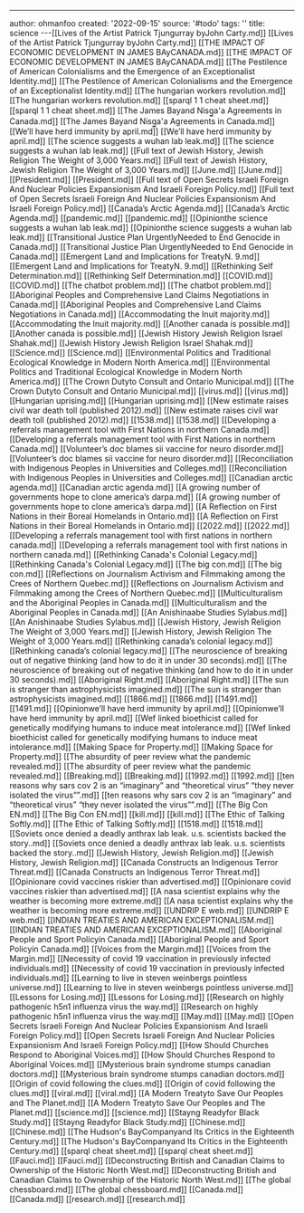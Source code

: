 ---
author: ohmanfoo
created: '2022-09-15'
source: '#todo'
tags: ''
title: science
---[[Lives of the Artist Patrick Tjungurray byJohn Carty.md]]
[[Lives of the Artist Patrick Tjungurray byJohn Carty.md]]
[[THE IMPACT OF ECONOMIC DEVELOPMENT IN JAMES BAyCANADA.md]]
[[THE IMPACT OF ECONOMIC DEVELOPMENT IN JAMES BAyCANADA.md]]
[[The Pestilence of American Colonialisms and the Emergence of an Exceptionalist Identity.md]]
[[The Pestilence of American Colonialisms and the Emergence of an Exceptionalist Identity.md]]
[[The hungarian workers revolution.md]]
[[The hungarian workers revolution.md]]
[[sparql 1 1 cheat sheet.md]]
[[sparql 1 1 cheat sheet.md]]
[[The James Bayand Nisg̲a'a Agreements in Canada.md]]
[[The James Bayand Nisg̲a'a Agreements in Canada.md]]
[[We’ll have herd immunity by april.md]]
[[We’ll have herd immunity by april.md]]
[[The science suggests a wuhan lab leak.md]]
[[The science suggests a wuhan lab leak.md]]
[[Full text of Jewish History, Jewish Religion The Weight of 3,000 Years.md]]
[[Full text of Jewish History, Jewish Religion The Weight of 3,000 Years.md]]
[[June.md]]
[[June.md]]
[[President.md]]
[[President.md]]
[[Full text of Open Secrets Israeli Foreign And Nuclear Policies Expansionism And Israeli Foreign Policy.md]]
[[Full text of Open Secrets Israeli Foreign And Nuclear Policies Expansionism And Israeli Foreign Policy.md]]
[[Canada’s Arctic Agenda.md]]
[[Canada’s Arctic Agenda.md]]
[[pandemic.md]]
[[pandemic.md]]
[[Opinionthe science suggests a wuhan lab leak.md]]
[[Opinionthe science suggests a wuhan lab leak.md]]
[[Transitional Justice Plan UrgentlyNeeded to End Genocide in Canada.md]]
[[Transitional Justice Plan UrgentlyNeeded to End Genocide in Canada.md]]
[[Emergent Land and Implications for TreatyN. 9.md]]
[[Emergent Land and Implications for TreatyN. 9.md]]
[[Rethinking Self Determination.md]]
[[Rethinking Self Determination.md]]
[[COVID.md]]
[[COVID.md]]
[[The chatbot problem.md]]
[[The chatbot problem.md]]
[[Aboriginal Peoples and Comprehensive Land Claims Negotiations in Canada.md]]
[[Aboriginal Peoples and Comprehensive Land Claims Negotiations in Canada.md]]
[[Accommodating the Inuit majority.md]]
[[Accommodating the Inuit majority.md]]
[[Another canada is possible.md]]
[[Another canada is possible.md]]
[[Jewish History Jewish Religion Israel Shahak.md]]
[[Jewish History Jewish Religion Israel Shahak.md]]
[[Science.md]]
[[Science.md]]
[[Environmental Politics and Traditional Ecological Knowledge in Modern North America.md]]
[[Environmental Politics and Traditional Ecological Knowledge in Modern North America.md]]
[[The Crown Dutyto Consult and Ontario Municipal.md]]
[[The Crown Dutyto Consult and Ontario Municipal.md]]
[[virus.md]]
[[virus.md]]
[[Hungarian uprising.md]]
[[Hungarian uprising.md]]
[[New estimate raises civil war death toll (published 2012).md]]
[[New estimate raises civil war death toll (published 2012).md]]
[[1538.md]]
[[1538.md]]
[[Developing a referrals management tool with First Nations in northern Canada.md]]
[[Developing a referrals management tool with First Nations in northern Canada.md]]
[[Volunteer’s doc blames sii vaccine for neuro disorder.md]]
[[Volunteer’s doc blames sii vaccine for neuro disorder.md]]
[[Reconciliation with Indigenous Peoples in Universities and Colleges.md]]
[[Reconciliation with Indigenous Peoples in Universities and Colleges.md]]
[[Canadian arctic agenda.md]]
[[Canadian arctic agenda.md]]
[[A growing number of governments hope to clone america’s darpa.md]]
[[A growing number of governments hope to clone america’s darpa.md]]
[[A Reflection on First Nations in their Boreal Homelands in Ontario.md]]
[[A Reflection on First Nations in their Boreal Homelands in Ontario.md]]
[[2022.md]]
[[2022.md]]
[[Developing a referrals management tool with first nations in northern canada.md]]
[[Developing a referrals management tool with first nations in northern canada.md]]
[[Rethinking Canada's Colonial Legacy.md]]
[[Rethinking Canada's Colonial Legacy.md]]
[[The big con.md]]
[[The big con.md]]
[[Reflections on Journalism Activism and Filmmaking among the Crees of Northern Quebec.md]]
[[Reflections on Journalism Activism and Filmmaking among the Crees of Northern Quebec.md]]
[[Multiculturalism and the Aboriginal Peoples in Canada.md]]
[[Multiculturalism and the Aboriginal Peoples in Canada.md]]
[[An Anishinaabe Studies Sylabus.md]]
[[An Anishinaabe Studies Sylabus.md]]
[[Jewish History, Jewish Religion The Weight of 3,000 Years.md]]
[[Jewish History, Jewish Religion The Weight of 3,000 Years.md]]
[[Rethinking canada’s colonial legacy.md]]
[[Rethinking canada’s colonial legacy.md]]
[[The neuroscience of breaking out of negative thinking (and how to do it in under 30 seconds).md]]
[[The neuroscience of breaking out of negative thinking (and how to do it in under 30 seconds).md]]
[[Aboriginal Right.md]]
[[Aboriginal Right.md]]
[[The sun is stranger than astrophysicists imagined.md]]
[[The sun is stranger than astrophysicists imagined.md]]
[[1866.md]]
[[1866.md]]
[[1491.md]]
[[1491.md]]
[[Opinionwe’ll have herd immunity by april.md]]
[[Opinionwe’ll have herd immunity by april.md]]
[[Wef linked bioethicist called for genetically modifying humans to induce meat intolerance.md]]
[[Wef linked bioethicist called for genetically modifying humans to induce meat intolerance.md]]
[[Making Space for Property.md]]
[[Making Space for Property.md]]
[[The absurdity of peer review what the pandemic revealed.md]]
[[The absurdity of peer review what the pandemic revealed.md]]
[[Breaking.md]]
[[Breaking.md]]
[[1992.md]]
[[1992.md]]
[[ten reasons why sars cov 2 is an “imaginary” and “theoretical virus”  “they never isolated the virus””.md]]
[[ten reasons why sars cov 2 is an “imaginary” and “theoretical virus”  “they never isolated the virus””.md]]
[[The Big Con EN.md]]
[[The Big Con EN.md]]
[[kill.md]]
[[kill.md]]
[[The Ethic of Talking Softly.md]]
[[The Ethic of Talking Softly.md]]
[[1518.md]]
[[1518.md]]
[[Soviets once denied a deadly anthrax lab leak. u.s. scientists backed the story..md]]
[[Soviets once denied a deadly anthrax lab leak. u.s. scientists backed the story..md]]
[[Jewish History, Jewish Religion.md]]
[[Jewish History, Jewish Religion.md]]
[[Canada Constructs an Indigenous Terror Threat.md]]
[[Canada Constructs an Indigenous Terror Threat.md]]
[[Opinionare covid vaccines riskier than advertised.md]]
[[Opinionare covid vaccines riskier than advertised.md]]
[[A nasa scientist explains why the weather is becoming more extreme.md]]
[[A nasa scientist explains why the weather is becoming more extreme.md]]
[[UNDRIP E web.md]]
[[UNDRIP E web.md]]
[[INDIAN TREATIES AND AMERICAN EXCEPTIONALISM.md]]
[[INDIAN TREATIES AND AMERICAN EXCEPTIONALISM.md]]
[[Aboriginal People and Sport Policyin Canada.md]]
[[Aboriginal People and Sport Policyin Canada.md]]
[[Voices from the Margin.md]]
[[Voices from the Margin.md]]
[[Necessity of covid 19 vaccination in previously infected individuals.md]]
[[Necessity of covid 19 vaccination in previously infected individuals.md]]
[[Learning to live in steven weinbergs pointless universe.md]]
[[Learning to live in steven weinbergs pointless universe.md]]
[[Lessons for Losing.md]]
[[Lessons for Losing.md]]
[[Research on highly pathogenic h5n1 influenza virus the way.md]]
[[Research on highly pathogenic h5n1 influenza virus the way.md]]
[[May.md]]
[[May.md]]
[[Open Secrets Israeli Foreign And Nuclear Policies Expansionism And Israeli Foreign Policy.md]]
[[Open Secrets Israeli Foreign And Nuclear Policies Expansionism And Israeli Foreign Policy.md]]
[[How Should Churches Respond to Aboriginal Voices.md]]
[[How Should Churches Respond to Aboriginal Voices.md]]
[[Mysterious brain syndrome stumps canadian doctors.md]]
[[Mysterious brain syndrome stumps canadian doctors.md]]
[[Origin of covid following the clues.md]]
[[Origin of covid following the clues.md]]
[[viral.md]]
[[viral.md]]
[[A Modern Treatyto Save Our Peoples and The Planet.md]]
[[A Modern Treatyto Save Our Peoples and The Planet.md]]
[[science.md]]
[[science.md]]
[[Stayng Readyfor Black Study.md]]
[[Stayng Readyfor Black Study.md]]
[[Chinese.md]]
[[Chinese.md]]
[[The Hudson's BayCompanyand Its Critics in the Eighteenth Century.md]]
[[The Hudson's BayCompanyand Its Critics in the Eighteenth Century.md]]
[[sparql cheat sheet.md]]
[[sparql cheat sheet.md]]
[[Fauci.md]]
[[Fauci.md]]
[[Deconstructing British and Canadian Claims to Ownership of the Historic North West.md]]
[[Deconstructing British and Canadian Claims to Ownership of the Historic North West.md]]
[[The global chessboard.md]]
[[The global chessboard.md]]
[[Canada.md]]
[[Canada.md]]
[[research.md]]
[[research.md]]
